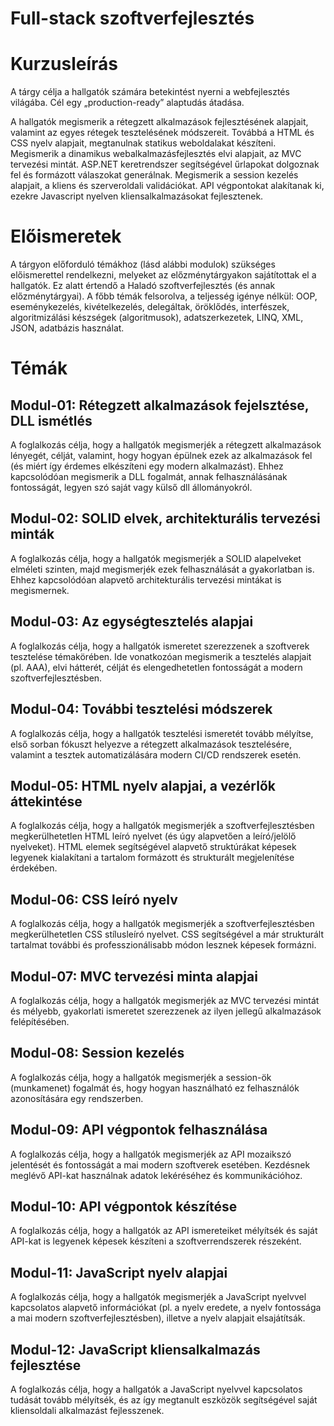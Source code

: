 # Full-stack szoftverfejlesztés

# Kurzusleírás
A tárgy célja a hallgatók számára betekintést nyerni a webfejlesztés világába. Cél egy „production-ready” alaptudás átadása.

A hallgatók megismerik a rétegzett alkalmazások fejlesztésének alapjait, valamint az egyes rétegek tesztelésének módszereit. Továbbá a HTML és CSS nyelv alapjait, megtanulnak statikus weboldalakat készíteni. Megismerik a dinamikus webalkalmazásfejlesztés elvi alapjait, az MVC tervezési mintát. ASP.NET keretrendszer segítségével űrlapokat dolgoznak fel és formázott válaszokat generálnak. Megismerik a session kezelés alapjait, a kliens és szerveroldali validációkat. API végpontokat alakítanak ki, ezekre Javascript nyelven kliensalkalmazásokat fejlesztenek.

# Előismeretek
A tárgyon előforduló témákhoz (lásd alábbi modulok) szükséges előismerettel rendelkezni, melyeket az előzménytárgyakon sajátítottak el a hallgatók. Ez alatt értendő a Haladó szoftverfejlesztés (és annak előzménytárgyai). A főbb témák felsorolva, a teljesség igénye nélkül: OOP, eseménykezelés, kivételkezelés, delegáltak, öröklődés, interfészek, algoritmizálási készségek (algoritmusok), adatszerkezetek, LINQ, XML, JSON, adatbázis használat.

# Témák

## Modul-01: Rétegzett alkalmazások fejelsztése, DLL ismétlés
A foglalkozás célja, hogy a hallgatók megismerjék a rétegzett alkalmazások lényegét, célját, valamint, hogy hogyan épülnek ezek az alkalmazások fel (és miért így érdemes elkészíteni egy modern alkalmazást). Ehhez kapcsolódóan megismerik a DLL fogalmát, annak felhasználásának fontosságát, legyen szó saját vagy külső dll állományokról.

## Modul-02: SOLID elvek, architekturális tervezési minták
A foglalkozás célja, hogy a hallgatók megismerjék a SOLID alapelveket elméleti szinten, majd megismerjék ezek felhasználását a gyakorlatban is. Ehhez kapcsolódóan alapvető architekturális tervezési mintákat is megismernek.

## Modul-03: Az egységtesztelés alapjai
A foglalkozás célja, hogy a hallgatók ismeretet szerezzenek a szoftverek tesztelése témakörében. Ide vonatkozóan megismerik a tesztelés alapjait (pl. AAA), elvi hátterét, célját és elengedhetetlen fontosságát a modern szoftverfejlesztésben.

## Modul-04: További tesztelési módszerek
A foglalkozás célja, hogy a hallgatók tesztelési ismeretét tovább mélyítse, első sorban fókuszt helyezve a rétegzett alkalmazások tesztelésére, valamint a tesztek automatizálására modern CI/CD rendszerek esetén.

## Modul-05: HTML nyelv alapjai, a vezérlők áttekintése
A foglalkozás célja, hogy a hallgatók megismerjék a szoftverfejlesztésben megkerülhetetlen HTML leíró nyelvet (és úgy alapvetően a leíró/jelölő nyelveket). HTML elemek segítségével alapvető struktúrákat képesek legyenek kialakítani a tartalom formázott és strukturált megjelenítése érdekében.

## Modul-06: CSS leíró nyelv
A foglalkozás célja, hogy a hallgatók megismerjék a szoftverfejlesztésben megkerülhetetlen CSS stílusleíró nyelvet. CSS segítségével a már strukturált tartalmat további és professzionálisabb módon lesznek képesek formázni.

## Modul-07: MVC tervezési minta alapjai
A foglalkozás célja, hogy a hallgatók megismerjék az MVC tervezési mintát és mélyebb, gyakorlati ismeretet szerezzenek az ilyen jellegű alkalmazások felépítésében.

## Modul-08: Session kezelés
A foglalkozás célja, hogy a hallgatók megismerjék a session-ök (munkamenet) fogalmát és, hogy hogyan használható ez felhasználók azonosítására egy rendszerben.

## Modul-09: API végpontok felhasználása
A foglalkozás célja, hogy a hallgatók megismerjék az API mozaikszó jelentését és fontosságát a mai modern szoftverek esetében. Kezdésnek meglévő API-kat használnak adatok lekéréséhez és kommunikációhoz.

## Modul-10: API végpontok készítése
A foglalkozás célja, hogy a hallgatók az API ismereteiket mélyítsék és saját API-kat is legyenek képesek készíteni a szoftverrendszerek részeként.

## Modul-11: JavaScript nyelv alapjai
A foglalkozás célja, hogy a hallgatók megismerjék a JavaScript nyelvvel kapcsolatos alapvető információkat (pl. a nyelv eredete, a nyelv fontossága a mai modern szoftverfejlesztésben), illetve a nyelv alapjait elsajátítsák.

## Modul-12: JavaScript kliensalkalmazás fejlesztése
A foglalkozás célja, hogy a hallgatók a JavaScript nyelvvel kapcsolatos tudását tovább mélyítsék, és az így megtanult eszközök segítségével saját kliensoldali alkalmazást fejlesszenek.